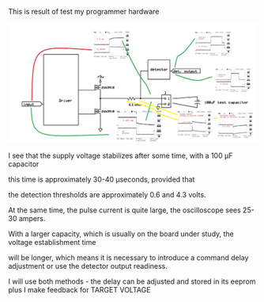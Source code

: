 This is result of test  my  programmer hardware 

![](./test_hardware.jpg)


I see that the supply voltage stabilizes after some time, with a 100 μF capacitor

this time is approximately 30-40 μseconds, provided that 

the detection thresholds are approximately 0.6 and 4.3 volts.

At the same time, the pulse current is quite large, the oscilloscope sees 25-30 ampers.

With a larger capacity, which is usually on the board under study, the voltage establishment time 

will be longer, which means it is necessary to introduce a command delay adjustment or use the detector output readiness.

I will use both methods - the delay can be adjusted and stored in its eeprom plus I make feedback for TARGET VOLTAGE

